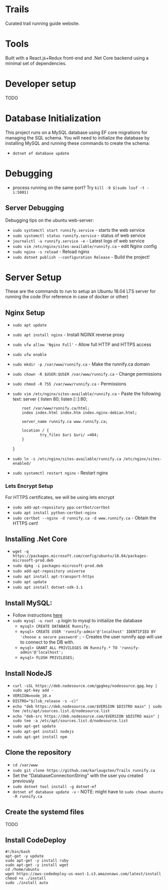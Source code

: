 # Trails
Curated trail running guide website.

# Tools
Built with a React.js+Redux front-end and .Net Core backend using a minimal set of dependencies.

# Developer setup
TODO

# Database Initialization
This project runs on a MySQL database using EF core migrations for managing the SQL schema. You will need to initialize the database by installing MySQL and running these commands to create the schema:
* `dotnet ef database update`

# Debugging
* process running on the same port? Try `kill -9 $(sudo lsof -t -i:5001)`

## Server Debugging
Debugging tips on the ubuntu web-server:
* `sudo systemctl start runnify.service` - starts the web service
* `sudo systemctl status runnify.service` - status of web service
* `journalctl -u runnify.service -e` - Latest logs of web service
* `sudo vim /etc/nginx/sites-available/runnify.ca` - edit Nginx config
* `sudo nginx -s reload` - Reload nginx
* `sudo dotnet publish --configuration Release` - Build the project!
# Server Setup
These are the commands to run to setup an Ubuntu 18.04 LTS server for running the code (For reference in case of docker or other)
## Nginx Setup
* `sudo apt update`
* `sudo apt install nginx` - Install NGINX reverse proxy
* `sudo ufw allow 'Nginx Full'` - Allow full HTTP and HTTPS access
* `sudo ufw enable`
* `sudo mkdir -p /var/www/runnify.ca` - Make the runnify.ca domain
* `sudo chown -R $USER:$USER /var/www/runnify.ca` - Change permissions
* `sudo chmod -R 755 /var/www/runnify.ca` - Permissions
* `sudo vim /etc/nginx/sites-available/runnify.ca` - Paste the following text:
  server {
          listen 80;
          listen [::]:80;

          root /var/www/runnify.ca/html;
          index index.html index.htm index.nginx-debian.html;

          server_name runnify.ca www.runnify.ca;

          location / {
                  try_files $uri $uri/ =404;
          }
  }
* `sudo ln -s /etc/nginx/sites-available/runnify.ca /etc/nginx/sites-enabled/`
* `sudo systemctl restart nginx` - Restart nginx
### Lets Encrypt Setup
For HTTPS certificates, we will be using lets encrypt
* `sudo add-apt-repository ppa:certbot/certbot`
* `sudo apt install python-certbot-nginx`
* `sudo certbot --nginx -d runnify.ca -d www.runnify.ca` - Obtain the HTTPS cert!
## Installing .Net Core
* `wget -q https://packages.microsoft.com/config/ubuntu/18.04/packages-microsoft-prod.deb`
* `sudo dpkg -i packages-microsoft-prod.deb`
* `sudo add-apt-repository universe`
* `sudo apt install apt-transport-https`
* `sudo apt update`
* `sudo apt install dotnet-sdk-3.1`
## Install MySQL:
* Follow instructions [here](https://www.digitalocean.com/community/tutorials/how-to-install-the-latest-mysql-on-ubuntu-18-04)
* `sudo mysql -u root -p` login to mysql to initialize the database
  * `mysql> CREATE DATABASE Runnify;`
  * `mysql> CREATE USER 'runnify-admin'@'localhost' IDENTIFIED BY 'choose a secure password';` - Creates the user runnify app will use to connect to the DB with.
  * `mysql> GRANT ALL PRIVILEGES ON Runnify.* TO 'runnify-admin'@'localhost';`
  * `mysql> FLUSH PRIVILEGES;`
## Install NodeJS
* `curl -sSL https://deb.nodesource.com/gpgkey/nodesource.gpg.key | sudo apt-key add -`
* `VERSION=node_10.x`
* `DISTRO="$(lsb_release -s -c)"`
* `echo "deb https://deb.nodesource.com/$VERSION $DISTRO main" | sudo tee /etc/apt/sources.list.d/nodesource.list`
* `echo "deb-src https://deb.nodesource.com/$VERSION $DISTRO main" | sudo tee -a /etc/apt/sources.list.d/nodesource.list`
* `sudo apt-get update`
* `sudo apt-get install nodejs`
* `sudo apt-get install npm`
## Clone the repository
* `cd /var/www`
* `sudo git clone https://github.com/karlaugsten/Trails runnify.ca`
* Set the "DatabaseConnectionString" with the user you created previously
* `sudo dotnet tool install -g dotnet-ef`
* `dotnet ef database update -v` - NOTE: might have to `sudo chown ubuntu -R runnify.ca`
## Create the systemd files
TODO
## Install CodeDeploy
    #!/bin/bash
    apt-get -y update
    sudo apt-get -y install ruby
    sudo apt-get -y install wget
    cd /home/ubuntu
    wget https://aws-codedeploy-us-east-1.s3.amazonaws.com/latest/install
    chmod +x ./install
    sudo ./install auto
